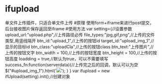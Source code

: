 # ifupload
单文件上传插件，只适合单文件上传
#原理
使用form+iframe来进行post提交，后台接收图片保存返回至iframe
#使用方法
var setting={//设置参数
	upload_url:"upload.php",//上传路径必传
	file_types:"jpg,gif,png",//上传的文件类型,用竖线隔开
	btn_id:"upload_1",//上传的按钮id
	target_id:"upload_img_1",//显示的目标id
	btn_class:"uploadCla",//上传的按钮class
	btn_text:"上传图片",//上传的按钮文字
	btn_width = 100,//上传的按钮宽度
	btn_height = 100,//上传的按钮高度
	loadding = true,//默认为true，可以不需要填写
	success_fn:function(serverdata){//上传完之后的回调，默认可以为空
		$("#upload_img_1").html('<img src="uploads/'+serverdata.imgUrl+'" />');
	}
}
var ifupload = new ifUpload(setting).init();//创建对象